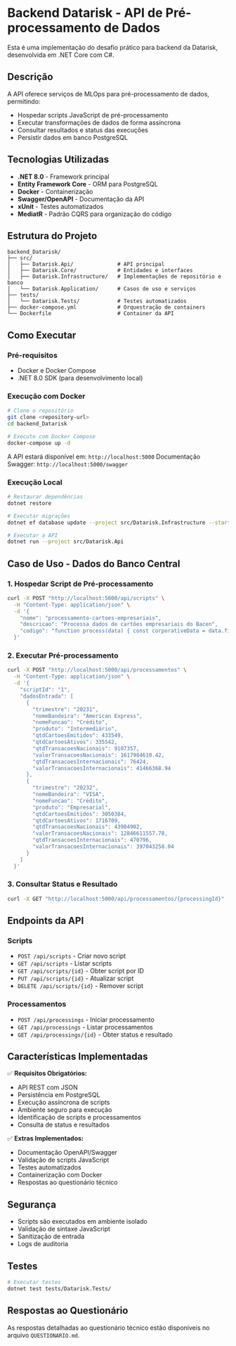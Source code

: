 # Backend Datarisk - API de Pré-processamento de Dados

Esta é uma implementação do desafio prático para backend da Datarisk, desenvolvida em .NET Core com C#.

## Descrição

A API oferece serviços de MLOps para pré-processamento de dados, permitindo:
- Hospedar scripts JavaScript de pré-processamento
- Executar transformações de dados de forma assíncrona
- Consultar resultados e status das execuções
- Persistir dados em banco PostgreSQL

## Tecnologias Utilizadas

- **.NET 8.0** - Framework principal
- **Entity Framework Core** - ORM para PostgreSQL
- **Docker** - Containerização
- **Swagger/OpenAPI** - Documentação da API
- **xUnit** - Testes automatizados
- **MediatR** - Padrão CQRS para organização do código

## Estrutura do Projeto

```
backend_Datarisk/
├── src/
│   ├── Datarisk.Api/              # API principal
│   ├── Datarisk.Core/             # Entidades e interfaces
│   ├── Datarisk.Infrastructure/   # Implementações de repositório e banco
│   └── Datarisk.Application/      # Casos de uso e serviços
├── tests/
│   └── Datarisk.Tests/            # Testes automatizados
├── docker-compose.yml             # Orquestração de containers
└── Dockerfile                     # Container da API
```

## Como Executar

### Pré-requisitos
- Docker e Docker Compose
- .NET 8.0 SDK (para desenvolvimento local)

### Execução com Docker
```bash
# Clone o repositório
git clone <repository-url>
cd backend_Datarisk

# Execute com Docker Compose
docker-compose up -d
```

A API estará disponível em: `http://localhost:5000`
Documentação Swagger: `http://localhost:5000/swagger`

### Execução Local
```bash
# Restaurar dependências
dotnet restore

# Executar migrações
dotnet ef database update --project src/Datarisk.Infrastructure --startup-project src/Datarisk.Api

# Executar a API
dotnet run --project src/Datarisk.Api
```

## Caso de Uso - Dados do Banco Central

### 1. Hospedar Script de Pré-processamento

```bash
curl -X POST "http://localhost:5000/api/scripts" \
  -H "Content-Type: application/json" \
  -d '{
    "nome": "processamento-cartoes-empresariais",
    "descricao": "Processa dados de cartões empresariais do Bacen",
    "codigo": "function process(data) { const corporativeData = data.filter(item => item.produto === \"Empresarial\"); const byQuarterAndIssuer = corporativeData.reduce((acc, item) => { const key = `${item.trimestre}-${item.nomeBandeira}`; if (!acc[key]) { acc[key] = { trimestre: item.trimestre, nomeBandeira: item.nomeBandeira, qtdCartoesEmitidos: 0, qtdCartoesAtivos: 0, qtdTransacoesNacionais: 0, valorTransacoesNacionais: 0, }; } acc[key].qtdCartoesEmitidos += item.qtdCartoesEmitidos; acc[key].qtdCartoesAtivos += item.qtdCartoesAtivos; acc[key].qtdTransacoesNacionais += item.qtdTransacoesNacionais; acc[key].valorTransacoesNacionais += item.valorTransacoesNacionais; return acc; }, {}); return Object.values(byQuarterAndIssuer); }"
  }'
```

### 2. Executar Pré-processamento

```bash
curl -X POST "http://localhost:5000/api/processamentos" \
  -H "Content-Type: application/json" \
  -d '{
    "scriptId": "1",
    "dadosEntrada": [
      {
        "trimestre": "20231",
        "nomeBandeira": "American Express",
        "nomeFuncao": "Crédito",
        "produto": "Intermediário",
        "qtdCartoesEmitidos": 433549,
        "qtdCartoesAtivos": 335542,
        "qtdTransacoesNacionais": 9107357,
        "valorTransacoesNacionais": 1617984610.42,
        "qtdTransacoesInternacionais": 76424,
        "valorTransacoesInternacionais": 41466368.94
      },
      {
        "trimestre": "20232",
        "nomeBandeira": "VISA",
        "nomeFuncao": "Crédito",
        "produto": "Empresarial",
        "qtdCartoesEmitidos": 3050384,
        "qtdCartoesAtivos": 1716709,
        "qtdTransacoesNacionais": 43984902,
        "valorTransacoesNacionais": 12846611557.78,
        "qtdTransacoesInternacionais": 470796,
        "valorTransacoesInternacionais": 397043258.04
      }
    ]
  }'
```

### 3. Consultar Status e Resultado

```bash
curl -X GET "http://localhost:5000/api/processamentos/{processingId}"
```

## Endpoints da API

### Scripts
- `POST /api/scripts` - Criar novo script
- `GET /api/scripts` - Listar scripts
- `GET /api/scripts/{id}` - Obter script por ID
- `PUT /api/scripts/{id}` - Atualizar script
- `DELETE /api/scripts/{id}` - Remover script

### Processamentos
- `POST /api/processings` - Iniciar processamento
- `GET /api/processings` - Listar processamentos
- `GET /api/processings/{id}` - Obter status e resultado

## Características Implementadas

✅ **Requisitos Obrigatórios:**
- API REST com JSON
- Persistência em PostgreSQL
- Execução assíncrona de scripts
- Ambiente seguro para execução
- Identificação de scripts e processamentos
- Consulta de status e resultados

✅ **Extras Implementados:**
- Documentação OpenAPI/Swagger
- Validação de scripts JavaScript
- Testes automatizados
- Containerização com Docker
- Respostas ao questionário técnico

## Segurança

- Scripts são executados em ambiente isolado
- Validação de sintaxe JavaScript
- Sanitização de entrada
- Logs de auditoria

## Testes

```bash
# Executar testes
dotnet test tests/Datarisk.Tests/
```

## Respostas ao Questionário

As respostas detalhadas ao questionário técnico estão disponíveis no arquivo `QUESTIONARIO.md`.
